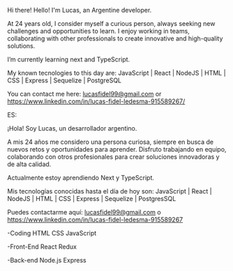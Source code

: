 Hi there!
Hello! I'm Lucas, an Argentine developer.

At 24 years old, I consider myself a curious person, always seeking new challenges and opportunities to learn. I enjoy working in teams, collaborating with other professionals to create innovative and high-quality solutions.

I’m currently learning next and TypeScript.

My known tecnologies to this day are: JavaScript | React | NodeJS | HTML | CSS | Express | Sequelize | PostgreSQL

You can contact me here: lucasfidel99@gmail.com or https://www.linkedin.com/in/lucas-fidel-ledesma-915589267/

ES:

¡Hola! Soy Lucas, un desarrollador argentino.

A mis 24 años me considero una persona curiosa, siempre en busca de nuevos retos y oportunidades para aprender. Disfruto trabajando en equipo, colaborando con otros profesionales para crear soluciones innovadoras y de alta calidad.

Actualmente estoy aprendiendo Next y TypeScript.

Mis tecnologías conocidas hasta el día de hoy son: JavaScript | React | NodeJS | HTML | CSS | Express | Sequelize | PostgresSQL 

Puedes contactarme aquí: lucasfidel99@gmail.com o https://www.linkedin.com/in/lucas-fidel-ledesma-915589267

-Coding HTML CSS JavaScript

-Front-End React Redux

-Back-end Node.js Express 
